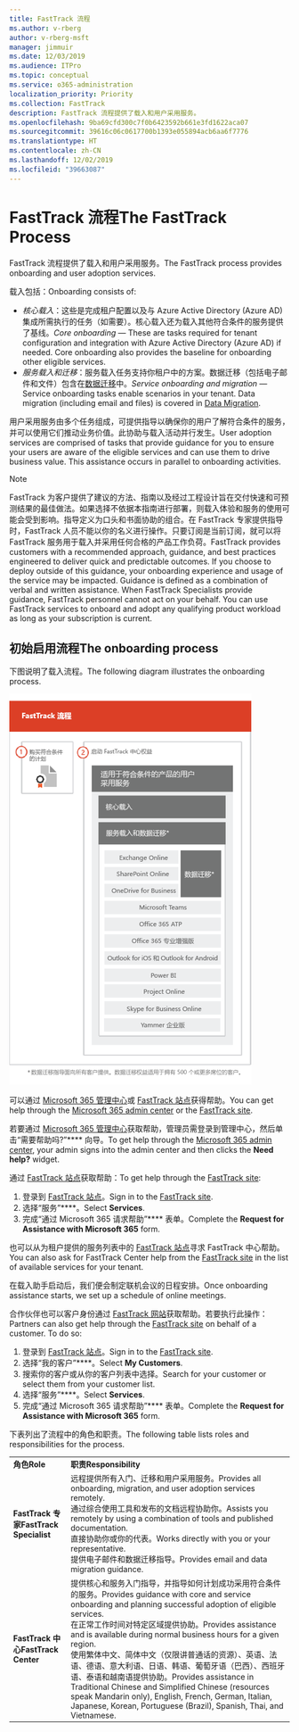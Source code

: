 ```yaml
---
title: FastTrack 流程
ms.author: v-rberg
author: v-rberg-msft
manager: jimmuir
ms.date: 12/03/2019
ms.audience: ITPro
ms.topic: conceptual
ms.service: o365-administration
localization_priority: Priority
ms.collection: FastTrack
description: FastTrack 流程提供了载入和用户采用服务。
ms.openlocfilehash: 9ba69cfd300c7f0b6423592b661e3fd1622aca07
ms.sourcegitcommit: 39616c06c0617700b1393e055894acb6aa6f7776
ms.translationtype: HT
ms.contentlocale: zh-CN
ms.lasthandoff: 12/02/2019
ms.locfileid: "39663087"
---
```

# <a name="the-fasttrack-process"></a><span data-ttu-id="ea5a3-103">FastTrack 流程</span><span class="sxs-lookup"><span data-stu-id="ea5a3-103">The FastTrack Process</span></span>

<span data-ttu-id="ea5a3-104">FastTrack 流程提供了载入和用户采用服务。</span><span class="sxs-lookup"><span data-stu-id="ea5a3-104">The FastTrack process provides onboarding and user adoption services.</span></span> 
  
<span data-ttu-id="ea5a3-105">载入包括：</span><span class="sxs-lookup"><span data-stu-id="ea5a3-105">Onboarding consists of:</span></span>
  
- <span data-ttu-id="ea5a3-p101">*核心载入*：这些是完成租户配置以及与 Azure Active Directory (Azure AD) 集成所需执行的任务（如需要）。核心载入还为载入其他符合条件的服务提供了基线。</span><span class="sxs-lookup"><span data-stu-id="ea5a3-p101">*Core onboarding* — These are tasks required for tenant configuration and integration with Azure Active Directory (Azure AD) if needed. Core onboarding also provides the baseline for onboarding other eligible services.</span></span> 
- <span data-ttu-id="ea5a3-p102">*服务载入和迁移*：服务载入任务支持你租户中的方案。数据迁移（包括电子邮件和文件）包含在[数据迁移](O365-data-migration.md)中。</span><span class="sxs-lookup"><span data-stu-id="ea5a3-p102">*Service onboarding and migration* — Service onboarding tasks enable scenarios in your tenant. Data migration (including email and files) is covered in [Data Migration](O365-data-migration.md).</span></span> 
    
<span data-ttu-id="ea5a3-p103">用户采用服务由多个任务组成，可提供指导以确保你的用户了解符合条件的服务，并可以使用它们推动业务价值。此协助与载入活动并行发生。</span><span class="sxs-lookup"><span data-stu-id="ea5a3-p103">User adoption services are comprised of tasks that provide guidance for you to ensure your users are aware of the eligible services and can use them to drive business value. This assistance occurs in parallel to onboarding activities.</span></span>
  
> [!NOTE]
> <span data-ttu-id="ea5a3-p104">FastTrack 为客户提供了建议的方法、指南以及经过工程设计旨在交付快速和可预测结果的最佳做法。如果选择不依据本指南进行部署，则载入体验和服务的使用可能会受到影响。指导定义为口头和书面协助的组合。在 FastTrack 专家提供指导时，FastTrack 人员不能以你的名义进行操作。只要订阅是当前订阅，就可以将 FastTrack 服务用于载入并采用任何合格的产品工作负荷。</span><span class="sxs-lookup"><span data-stu-id="ea5a3-p104">FastTrack provides customers with a recommended approach, guidance, and best practices engineered to deliver quick and predictable outcomes. If you choose to deploy outside of this guidance, your onboarding experience and usage of the service may be impacted. Guidance is defined as a combination of verbal and written assistance. When FastTrack Specialists provide guidance, FastTrack personnel cannot act on your behalf. You can use FastTrack services to onboard and adopt any qualifying product workload as long as your subscription is current.</span></span> 
  
## <a name="the-onboarding-process"></a><span data-ttu-id="ea5a3-117">初始启用流程</span><span class="sxs-lookup"><span data-stu-id="ea5a3-117">The onboarding process</span></span>

<span data-ttu-id="ea5a3-118">下图说明了载入流程。</span><span class="sxs-lookup"><span data-stu-id="ea5a3-118">The following diagram illustrates the onboarding process.</span></span>
  
![使用载入权益的日程表](media/O365-Onboarding-Timeline.png)
  
<span data-ttu-id="ea5a3-120">可以通过 [Microsoft 365 管理中心](https://go.microsoft.com/fwlink/?linkid=2032704)或 [FastTrack 站点](https://go.microsoft.com/fwlink/?linkid=780698)获得帮助。</span><span class="sxs-lookup"><span data-stu-id="ea5a3-120">You can get help through the [Microsoft 365 admin center](https://go.microsoft.com/fwlink/?linkid=2032704) or the [FastTrack site](https://go.microsoft.com/fwlink/?linkid=780698).</span></span> 

<span data-ttu-id="ea5a3-121">若要通过 [Microsoft 365 管理中心](https://go.microsoft.com/fwlink/?linkid=2032704)获取帮助，管理员需登录到管理中心，然后单击“需要帮助吗?”\*\*\*\* 向导。</span><span class="sxs-lookup"><span data-stu-id="ea5a3-121">To get help through the [Microsoft 365 admin center](https://go.microsoft.com/fwlink/?linkid=2032704), your admin signs into the admin center and then clicks the **Need help?** widget.</span></span> 

<span data-ttu-id="ea5a3-122">通过 [FastTrack 站点](https://go.microsoft.com/fwlink/?linkid=780698)获取帮助：</span><span class="sxs-lookup"><span data-stu-id="ea5a3-122">To get help through the [FastTrack site](https://go.microsoft.com/fwlink/?linkid=780698):</span></span> 
1.  <span data-ttu-id="ea5a3-123">登录到 [FastTrack 站点](https://go.microsoft.com/fwlink/?linkid=780698)。</span><span class="sxs-lookup"><span data-stu-id="ea5a3-123">Sign in to the [FastTrack site](https://go.microsoft.com/fwlink/?linkid=780698).</span></span> 
2.  <span data-ttu-id="ea5a3-124">选择“服务”\*\*\*\*。</span><span class="sxs-lookup"><span data-stu-id="ea5a3-124">Select **Services**.</span></span>
3.  <span data-ttu-id="ea5a3-125">完成“通过 Microsoft 365 请求帮助”\*\*\*\* 表单。</span><span class="sxs-lookup"><span data-stu-id="ea5a3-125">Complete the **Request for Assistance with Microsoft 365** form.</span></span> 
  
 <span data-ttu-id="ea5a3-126">也可以从为租户提供的服务列表中的 [FastTrack 站点](https://go.microsoft.com/fwlink/?linkid=780698)寻求 FastTrack 中心帮助。</span><span class="sxs-lookup"><span data-stu-id="ea5a3-126">You can also ask for FastTrack Center help from the [FastTrack site](https://go.microsoft.com/fwlink/?linkid=780698) in the list of available services for your tenant.</span></span> 
    
 <span data-ttu-id="ea5a3-127">在载入助手启动后，我们便会制定联机会议的日程安排。</span><span class="sxs-lookup"><span data-stu-id="ea5a3-127">Once onboarding assistance starts, we set up a schedule of online meetings.</span></span>
    
<span data-ttu-id="ea5a3-p105">合作伙伴也可以客户身份通过 [FastTrack 网站](https://go.microsoft.com/fwlink/?linkid=780698)获取帮助。若要执行此操作：</span><span class="sxs-lookup"><span data-stu-id="ea5a3-p105">Partners can also get help through the [FastTrack site](https://go.microsoft.com/fwlink/?linkid=780698) on behalf of a customer. To do so:</span></span>
1.  <span data-ttu-id="ea5a3-130">登录到 [FastTrack 站点](https://go.microsoft.com/fwlink/?linkid=780698)。</span><span class="sxs-lookup"><span data-stu-id="ea5a3-130">Sign in to the [FastTrack site](https://go.microsoft.com/fwlink/?linkid=780698).</span></span> 
2.  <span data-ttu-id="ea5a3-131">选择“我的客户”\*\*\*\*。</span><span class="sxs-lookup"><span data-stu-id="ea5a3-131">Select **My Customers**.</span></span>
3.  <span data-ttu-id="ea5a3-132">搜索你的客户或从你的客户列表中选择。</span><span class="sxs-lookup"><span data-stu-id="ea5a3-132">Search for your customer or select them from your customer list.</span></span>
4.  <span data-ttu-id="ea5a3-133">选择“服务”\*\*\*\*。</span><span class="sxs-lookup"><span data-stu-id="ea5a3-133">Select **Services**.</span></span>
5.  <span data-ttu-id="ea5a3-134">完成“通过 Microsoft 365 请求帮助”\*\*\*\* 表单。</span><span class="sxs-lookup"><span data-stu-id="ea5a3-134">Complete the **Request for Assistance with Microsoft 365** form.</span></span> 

<span data-ttu-id="ea5a3-135">下表列出了流程中的角色和职责。</span><span class="sxs-lookup"><span data-stu-id="ea5a3-135">The following table lists roles and responsibilities for the process.</span></span>
    
|||
|:-----|:-----|
|<span data-ttu-id="ea5a3-136">**角色**</span><span class="sxs-lookup"><span data-stu-id="ea5a3-136">**Role**</span></span> <br/> |<span data-ttu-id="ea5a3-137">**职责**</span><span class="sxs-lookup"><span data-stu-id="ea5a3-137">**Responsibility**</span></span> <br/> |
|<span data-ttu-id="ea5a3-138">**FastTrack 专家**</span><span class="sxs-lookup"><span data-stu-id="ea5a3-138">**FastTrack Specialist**</span></span> <br/> |<span data-ttu-id="ea5a3-139">远程提供所有入门、迁移和用户采用服务。</span><span class="sxs-lookup"><span data-stu-id="ea5a3-139">Provides all onboarding, migration, and user adoption services remotely.</span></span>  <br/> <span data-ttu-id="ea5a3-140">通过综合使用工具和发布的文档远程协助你。</span><span class="sxs-lookup"><span data-stu-id="ea5a3-140">Assists you remotely by using a combination of tools and published documentation.</span></span> <br/> <span data-ttu-id="ea5a3-141">直接协助你或你的代表。</span><span class="sxs-lookup"><span data-stu-id="ea5a3-141">Works directly with you or your representative.</span></span> <br/> <span data-ttu-id="ea5a3-142">提供电子邮件和数据迁移指导。</span><span class="sxs-lookup"><span data-stu-id="ea5a3-142">Provides email and data migration guidance.</span></span>|
|<span data-ttu-id="ea5a3-143">**FastTrack 中心**</span><span class="sxs-lookup"><span data-stu-id="ea5a3-143">**FastTrack Center**</span></span>  <br/> |<span data-ttu-id="ea5a3-144">提供核心和服务入门指导，并指导如何计划成功采用符合条件的服务。</span><span class="sxs-lookup"><span data-stu-id="ea5a3-144">Provides guidance with core and service onboarding and planning successful adoption of eligible services.</span></span>  <br/> <span data-ttu-id="ea5a3-145">在正常工作时间对特定区域提供协助。</span><span class="sxs-lookup"><span data-stu-id="ea5a3-145">Provides assistance and is available during normal business hours for a given region.</span></span> <br/> <span data-ttu-id="ea5a3-146">使用繁体中文、简体中文（仅限讲普通话的资源）、英语、法语、德语、意大利语、日语、韩语、葡萄牙语（巴西）、西班牙语、泰语和越南语提供协助。</span><span class="sxs-lookup"><span data-stu-id="ea5a3-146">Provides assistance in Traditional Chinese and Simplified Chinese (resources speak Mandarin only), English, French, German, Italian, Japanese, Korean, Portuguese (Brazil), Spanish, Thai, and Vietnamese.</span></span>|


  

